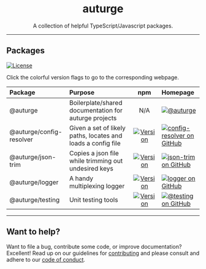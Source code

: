 # <h1 align="center">auturge</h1>

<p align="center">
A collection of helpful TypeScript/Javascript packages.
</p>

----

## Packages

[![License][mit-license-image]][mit-license]

Click the colorful version flags to go to the corresponding webpage.

| Package                  | Purpose                                                      |                             npm                                | Homepage                                                                                      |
| :----------------------- | :----------------------------------------------------------- | :--------------------------------------------------------------: | :-------------------------------------------------------------------------------------------- |
| @auturge         | Boilerplate/shared documentation for auturge projects |         N/A         | [![@auturge][auturge-github-badge]][auturge-github-homepage]                       |
| @auturge/config-resolver | Given a set of likely paths, locates and loads a config file | [![Version][config-resolver-npm-image]][config-resolver-npm-url] | [![config-resolver on GitHub][config-resolver-github-badge]][config-resolver-github-homepage] |
| @auturge/json-trim | Copies a json file while trimming out undesired keys | [![Version][json-trim-npm-image]][json-trim-npm-url] | [![json-trim on GitHub][json-trim-github-badge]][json-trim-github-homepage] |
| @auturge/logger | A handy multiplexing logger | [![Version][logger-npm-image]][logger-npm-url] | [![logger on GitHub][logger-github-badge]][logger-github-homepage] |
| @auturge/testing         | Unit testing tools                                           |         [![Version][testing-npm-image]][testing-npm-url]         | [![@testing on GitHub][testing-github-badge]][testing-github-homepage]                        |

----

## Want to help?

Want to file a bug, contribute some code, or improve documentation? Excellent! Read up on our
guidelines for [contributing][contributing] and please consult and adhere to our [code of conduct][coc].

[coc]: https://github.com/auturge/auturge/blob/master/docs/CODE_OF_CONDUCT.md
[contributing]: https://github.com/auturge/auturge/blob/master/docs/CONTRIBUTING.md
[mit-license]: https://github.com/auturge/auturge/blob/master/LICENSE
[mit-license-image]: http://img.shields.io/:license-mit-blue.svg?style=flat-square
[mit-license-url]: http://mit-license.org
[auturge-github-badge]: https://img.shields.io/static/v1?label=You%20Are&message=Here&color=blueviolet
[auturge-github-homepage]: https://github.com/auturge/auturge

[config-resolver-github-badge]: https://img.shields.io/github/package-json/v/auturge/config-resolver?label=GitHub
[config-resolver-github-homepage]: https://github.com/auturge/config-resolver
[config-resolver-npm-image]: https://img.shields.io/npm/v/@auturge/config-resolver.svg
[config-resolver-npm-url]: https://www.npmjs.com/package/@auturge/config-resolver

[json-trim-github-badge]: https://img.shields.io/github/package-json/v/auturge/json-trim?label=GitHub
[json-trim-github-homepage]: https://github.com/auturge/json-trim
[json-trim-npm-image]: https://img.shields.io/npm/v/@auturge/json-trim.svg
[json-trim-npm-url]: https://www.npmjs.com/package/@auturge/json-trim

[logger-github-badge]: https://img.shields.io/github/package-json/v/auturge/logger?label=GitHub
[logger-github-homepage]: https://github.com/auturge/logger
[logger-npm-image]: https://img.shields.io/npm/v/@auturge/logger.svg
[logger-npm-url]: https://www.npmjs.com/package/@auturge/logger

[testing-github-badge]: https://img.shields.io/github/package-json/v/auturge/testing?label=GitHub
[testing-github-homepage]: https://github.com/auturge/testing
[testing-npm-image]: https://img.shields.io/npm/v/@auturge/testing.svg
[testing-npm-url]: https://www.npmjs.com/package/@auturge/testing
